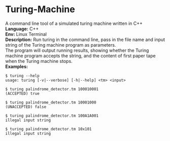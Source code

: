 # Turing-Machine
A command line tool of a simulated turing machine written in C++  
**Language:**  C++  
**Env:** Linux Terminal   
**Description:** 
Run turing in the command line, pass in the file name and input string of the Turing machine program as parameters.  
The program will output running results, showing whether the Turing machine program accepts the string, and the content of first paper tape when the Turing machine stops.  
**Examples:**  
```
$ turing --help   
usage: turing [-v|--verbose] [-h|--help] <tm> <input>

$ turing palindrome_detector.tm 100010001  
(ACCEPTED) true

$ turing palindrome_detector.tm 10001000  
(UNACCEPTED) false

$ turing palindrome_detector.tm 100A1A001  
illegal input string

$ turing palindrome_detector.tm 10x101  
illegal input string
```
